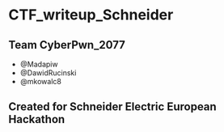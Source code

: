 # CTF_writeup_Schneider

## Team CyberPwn_2077
- @Madapiw
- @DawidRucinski
- @mkowalc8

## Created for Schneider Electric European Hackathon
